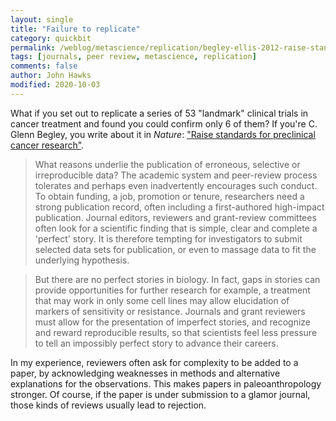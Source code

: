 ```yaml
---
layout: single 
title: "Failure to replicate" 
category: quickbit
permalink: /weblog/metascience/replication/begley-ellis-2012-raise-standards.html
tags: [journals, peer review, metascience, replication] 
comments: false 
author: John Hawks 
modified: 2020-10-03
---
```


What if you set out to replicate a series of 53 "landmark" clinical trials in cancer treatment and found you could confirm only 6 of them? If you're C. Glenn Begley, you write about it in <em>Nature</em>: <a href="https://doi.org/10.1038/483531a">"Raise standards for preclinical cancer research"</a>. 

<blockquote>What reasons underlie the publication of erroneous, selective or irreproducible data? The academic system and peer-review process tolerates and perhaps even inadvertently encourages such conduct. To obtain funding, a job, promotion or tenure, researchers need a strong publication record, often including a first-authored high-impact publication. Journal editors, reviewers and grant-review committees often look for a scientific finding that is simple, clear and complete  a 'perfect' story. It is therefore tempting for investigators to submit selected data sets for publication, or even to massage data to fit the underlying hypothesis.</blockquote>

<blockquote>But there are no perfect stories in biology. In fact, gaps in stories can provide opportunities for further research  for example, a treatment that may work in only some cell lines may allow elucidation of markers of sensitivity or resistance. Journals and grant reviewers must allow for the presentation of imperfect stories, and recognize and reward reproducible results, so that scientists feel less pressure to tell an impossibly perfect story to advance their careers.</blockquote>

In my experience, reviewers often ask for complexity to be added to a paper, by acknowledging weaknesses in methods and alternative explanations for the observations. This makes papers in paleoanthropology stronger. Of course, if the paper is under submission to a glamor journal, those kinds of reviews usually lead to rejection. 

